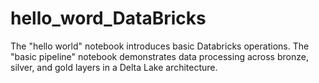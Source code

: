 # hello_word_DataBricks
The "hello world" notebook introduces basic Databricks operations.  The "basic pipeline" notebook demonstrates data processing across bronze, silver, and gold layers in a Delta Lake architecture.
